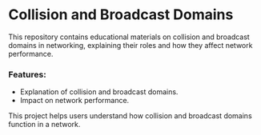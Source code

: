 # Collision and Broadcast Domains

This repository contains educational materials on collision and broadcast domains in networking, explaining their roles and how they affect network performance.

### Features:
- Explanation of collision and broadcast domains.
- Impact on network performance.

This project helps users understand how collision and broadcast domains function in a network.

